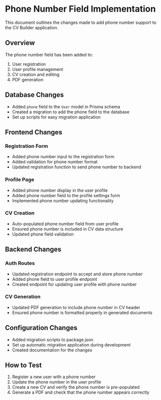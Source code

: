 # Phone Number Field Implementation

This document outlines the changes made to add phone number support to the CV Builder application.

## Overview

The phone number field has been added to:
1. User registration
2. User profile management
3. CV creation and editing
4. PDF generation

## Database Changes

- Added `phone` field to the `User` model in Prisma schema
- Created a migration to add the phone field to the database
- Set up scripts for easy migration application

## Frontend Changes

### Registration Form
- Added phone number input to the registration form
- Added validation for phone number format
- Updated registration function to send phone number to backend

### Profile Page
- Added phone number display in the user profile
- Added phone number field to the profile settings form
- Implemented phone number updating functionality

### CV Creation
- Auto-populated phone number field from user profile
- Ensured phone number is included in CV data structure
- Updated phone field validation

## Backend Changes

### Auth Routes
- Updated registration endpoint to accept and store phone number
- Added phone field to user profile endpoint
- Created endpoint for updating user profile with phone number

### CV Generation
- Updated PDF generation to include phone number in CV header
- Ensured phone number is formatted properly in generated documents

## Configuration Changes

- Added migration scripts to package.json
- Set up automatic migration application during development
- Created documentation for the changes

## How to Test

1. Register a new user with a phone number
2. Update the phone number in the user profile
3. Create a new CV and verify the phone number is pre-populated
4. Generate a PDF and check that the phone number appears correctly 